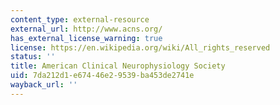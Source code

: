```yaml
---
content_type: external-resource
external_url: http://www.acns.org/
has_external_license_warning: true
license: https://en.wikipedia.org/wiki/All_rights_reserved
status: ''
title: American Clinical Neurophysiology Society
uid: 7da212d1-e674-46e2-9539-ba453de2741e
wayback_url: ''
---
```

